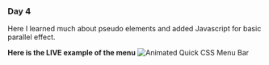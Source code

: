 ### Day 4

Here I learned much about pseudo elements and added Javascript for basic parallel effect.


**Here is the LIVE example of the menu**
![Animated Quick CSS Menu Bar](./parallex.gif)